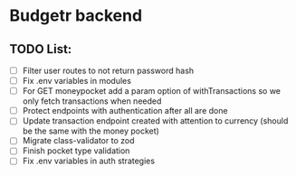 # Budgetr backend

## TODO List:

- [ ] Filter user routes to not return password hash
- [ ] Fix .env variables in modules
- [ ] For GET moneypocket add a param option of withTransactions so we only fetch transactions when needed
- [ ] Protect endpoints with authentication after all are done
- [ ] Update transaction endpoint created with attention to currency (should be the same with the money pocket) 
- [ ] Migrate class-validator to zod 
- [ ] Finish pocket type validation
- [ ] Fix .env variables in auth strategies